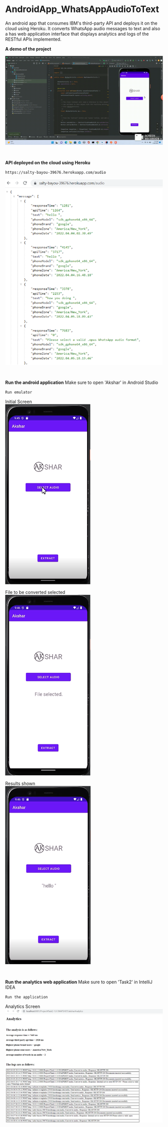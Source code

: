 # AndroidApp_WhatsAppAudioToText
An android app that consumes IBM's third-party API and deploys it on the cloud using Heroku. It converts WhatsApp audio messages to text and also a has web application interface that displays analytics and logs of the RESTful APIs implemented.

**A demo of the project**

![Akshar_Demo](https://github.com/reach-arpit-garg/AndroidApp_WhatsAppAudioToText/blob/main/resources/Akshar.gif)

<br />

**API deployed on the cloud using Heroku**
```
https://salty-bayou-39676.herokuapp.com/audio
```
![Initial](https://github.com/reach-arpit-garg/AndroidApp_WhatsAppAudioToText/blob/main/resources/ApiScreen.png)

<br />

**Run the android application**
Make sure to open 'Akshar' in Android Studio
```
Run emulator
```
Initial Screen <br />
![Initial](https://github.com/reach-arpit-garg/AndroidApp_WhatsAppAudioToText/blob/main/resources/InitialScreen.png)

File to be converted selected <br />
![Initial](https://github.com/reach-arpit-garg/AndroidApp_WhatsAppAudioToText/blob/main/resources/FileSelectedScreen.png)

Results shown <br />
![Initial](https://github.com/reach-arpit-garg/AndroidApp_WhatsAppAudioToText/blob/main/resources/ResultScreen.png)

<br />

**Run the analytics web application**
Make sure to open 'Task2' in IntelliJ IDEA
```
Run the application
```
Analytics Screen
![Initial](https://github.com/reach-arpit-garg/AndroidApp_WhatsAppAudioToText/blob/main/resources/AnalyticsScreen.png)
